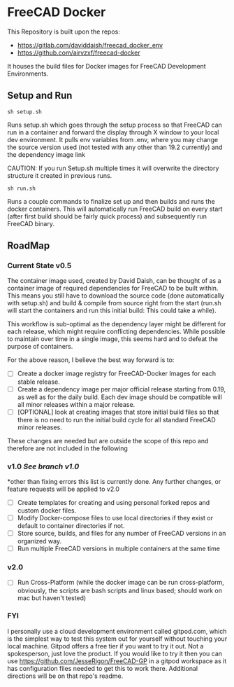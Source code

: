 # FreeCAD Docker

This Repository is built upon the repos: 
- https://gitlab.com/daviddaish/freecad_docker_env
- https://github.com/airvzxf/freecad-docker
  

It houses the build files for Docker images for FreeCAD Development Environments.

## Setup and Run

`sh setup.sh`

Runs setup.sh which goes through the setup process so that FreeCAD can run in a container and forward the display through X window to your local dev environment. It pulls env variables from .env, where you may change the source version used (not tested with any other than 19.2 currently) and the dependency image link

CAUTION: If you run Setup.sh multiple times it will overwrite the directory structure it created in previous runs.

`sh run.sh` 

Runs a couple commands to finalize set up and then builds and runs the docker containers. This will automatically run FreeCAD build on every start (after first build should be fairly quick process) and subsequently run FreeCAD binary.  
  
  
## RoadMap

### Current State v0.5

The container image used, created by David Daish, can be thought of as a container image of required dependencies for FreeCAD to be built within. This means you still have to download the source code (done automatically with setup.sh) and build & compile from source right from the start (run.sh will start the containers and run this initial build: This could take a while). 

This workflow is sub-optimal as the dependency layer might be different for each release, which might require conflicting dependencies. While possible to maintain over time in a single image, this seems hard and to defeat the purpose of containers.

For the above reason, I believe the best way forward is to:

- [ ] Create a docker image registry for FreeCAD-Docker Images for each stable release. 
- [ ] Create a dependency image per major official release starting from 0.19, as well as for the daily build. Each dev image should be compatible will all minor releases within a major release.
- [ ] [OPTIONAL] look at creating images that store initial build files so that there is no need to run the initial build cycle for all standard FreeCAD minor releases.

These changes are needed but are outside the scope of this repo and therefore are not included in the following 

### v1.0  ***See branch v1.0***
  *other than fixing errors this list is currently done. Any further changes, or feature requests will be applied to v2.0
  
- [ ] Create templates for creating and using personal forked repos and custom docker files.
- [ ] Modify Docker-compose files to use local directories if they exist or default to container directories if not.
- [ ] Store source, builds, and files for any number of FreeCAD versions in an organized way.
- [ ] Run multiple FreeCAD versions in multiple containers at the same time

### v2.0

- [ ] Run Cross-Platform (while the docker image can be run cross-platform, obviously, the scripts are bash scripts and linux based; should work on mac but haven't tested)
  
### FYI

I personally use a cloud development environment called gitpod.com, which is the simplest way to test this system out for yourself without touching your local machine. Gitpod offers a free tier if you want to try it out. Not a spokesperson, just love the product. If you would like to try it then you can use https://github.com/JesseRigon/FreeCAD-GP in a gitpod workspace as it has configuration files needed to get this to work there. Additional directions will be on that repo's readme.
